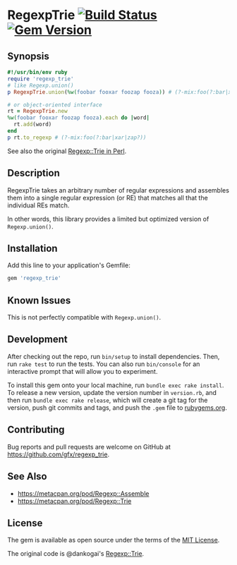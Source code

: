 # RegexpTrie [![Build Status](https://travis-ci.org/gfx/ruby-regexp_trie.svg?branch=master)](https://travis-ci.org/gfx/ruby-regexp_trie) [![Gem Version](https://badge.fury.io/rb/regexp_trie.svg)](https://badge.fury.io/rb/regexp_trie)

## Synopsis

```ruby
#!/usr/bin/env ruby
require 'regexp_trie'
# like Regexp.union()
p RegexpTrie.union(%w(foobar fooxar foozap fooza)) # (?-mix:foo(?:bar|xar|zap?))

# or object-oriented interface
rt = RegexpTrie.new
%w(foobar fooxar foozap fooza).each do |word|
  rt.add(word)
end
p rt.to_regexp # (?-mix:foo(?:bar|xar|zap?))
```

See also the original [Regexp::Trie in Perl](https://metacpan.org/pod/Regexp::Trie).

## Description

RegexpTrie takes an arbitrary number of regular expressions and assembles them into a single regular expression (or RE) that matches all that the individual REs match.

In other words, this library provides a limited but optimized version of `Regexp.union()`.

## Installation

Add this line to your application's Gemfile:

```ruby
gem 'regexp_trie'
```

## Known Issues

This is not perfectly compatible with `Regexp.union()`.

## Development

After checking out the repo, run `bin/setup` to install dependencies. Then, run `rake test` to run the tests. You can also run `bin/console` for an interactive prompt that will allow you to experiment.

To install this gem onto your local machine, run `bundle exec rake install`. To release a new version, update the version number in `version.rb`, and then run `bundle exec rake release`, which will create a git tag for the version, push git commits and tags, and push the `.gem` file to [rubygems.org](https://rubygems.org).

## Contributing

Bug reports and pull requests are welcome on GitHub at https://github.com/gfx/regexp_trie.

## See Also

* https://metacpan.org/pod/Regexp::Assemble
* https://metacpan.org/pod/Regexp::Trie

## License

The gem is available as open source under the terms of the [MIT License](http://opensource.org/licenses/MIT).

The original code is @dankogai's [Regexp::Trie](https://metacpan.org/pod/Regexp::Trie).

